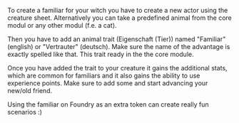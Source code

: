 To create a familiar for your witch you have to create a new actor using the creature sheet. Alternatively you can take a predefined animal from the core modul or any other modul (f.e. a cat).

Then you have to add an animal trait (Eigenschaft (Tier)) named "Familiar" (english) or "Vertrauter" (deutsch). Make sure the name of the advantage is exactly spelled like that. This trait ready in the the core module.

Once you have added the trait to your creature it gains the additional stats, which are common for familiars and it also gains the ability to use experience points. Make sure to add some and start advancing your new/old friend.

Using the familiar on Foundry as an extra token can create really fun scenarios :)